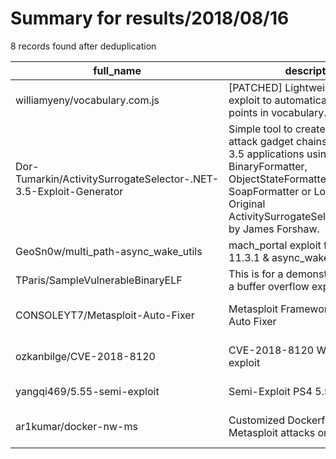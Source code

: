 
# Summary for results/2018/08/16
    
8 records found after deduplication

| full_name | description | html_url | matched_list | matched_count | pushed_at | size | stargazers_count | language | forks_count | vul_ids |
|-------------------------------------------------------------------|--------------------------------------------------------------------------------------------------------------------------------------------------------------------------------------------------------------------------------------|--------------------------------------------------------------------------------------|----------------------------------|-----------------|---------------------------|--------|--------------------|------------|---------------|-------------------|
| williamyeny/vocabulary.com.js | [PATCHED] Lightweight Javascript exploit to automatically generate points in vocabulary.com | https://github.com/williamyeny/vocabulary.com.js | ['exploit'] | 1 | 2018-08-16 16:54:14+00:00 | 7 | 2 | JavaScript | 1 | [] |
| Dor-Tumarkin/ActivitySurrogateSelector-.NET-3.5-Exploit-Generator | Simple tool to create deserialization attack gadget chains for older .NET 3.5 applications using BinaryFormatter, ObjectStateFormatter, SoapFormatter or LosFormatter. Original ActivitySurrogateSelectorGenerator by James Forshaw. | https://github.com/Dor-Tumarkin/ActivitySurrogateSelector-.NET-3.5-Exploit-Generator | ['exploit'] | 1 | 2018-08-16 13:55:17+00:00 | 13 | 3 | C# | 1 | [] |
| GeoSn0w/multi_path-async_wake_utils | mach_portal exploit for iOS 11.2 -> 11.3.1 & async_wake kern_utlis | https://github.com/GeoSn0w/multi_path-async_wake_utils | ['exploit'] | 1 | 2018-08-16 04:27:17+00:00 | 62 | 0 | C | 0 | [] |
| TParis/SampleVulnerableBinaryELF | This is for a demonstration of how a buffer overflow exploit works | https://github.com/TParis/SampleVulnerableBinaryELF | ['exploit'] | 1 | 2018-08-16 03:11:34+00:00 | 22 | 0 | C | 0 | [] |
| CONSOLEYT7/Metasploit-Auto-Fixer | Metasploit Framework Server Error Auto Fixer | https://github.com/CONSOLEYT7/Metasploit-Auto-Fixer | ['metasploit module OR payload'] | 1 | 2018-08-16 09:25:16+00:00 | 2 | 0 | Shell | 0 | [] |
| ozkanbilge/CVE-2018-8120 | CVE-2018-8120 Windows LPE exploit | https://github.com/ozkanbilge/CVE-2018-8120 | ['cve-2', 'exploit'] | 2 | 2018-08-16 10:53:19+00:00 | 128 | 2 | C++ | 1 | ['CVE-2018-8120'] |
| yangqi469/5.55-semi-exploit | Semi-Exploit PS4 5.55 | https://github.com/yangqi469/5.55-semi-exploit | ['exploit'] | 1 | 2018-08-16 12:13:14+00:00 | 58 | 0 | JavaScript | 5 | [] |
| ar1kumar/docker-nw-ms | Customized Dockerfile to lauch Metasploit attacks on the fly. | https://github.com/ar1kumar/docker-nw-ms | ['metasploit module OR payload'] | 1 | 2018-08-16 15:47:53+00:00 | 6 | 0 | Dockerfile | 0 | [] |
